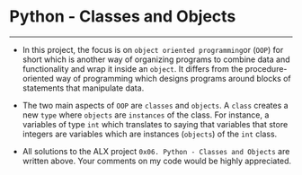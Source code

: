 # Python - Classes and Objects
--------

* In this project, the focus is on `object oriented programming`or (`OOP`) for short which is another way of organizing programs to combine data and functionality and wrap it inside an `object`. It differs from the procedure-oriented way of programming which designs programs around blocks of statements that manipulate data. 

* The two main aspects of `OOP` are `classes` and `objects`. A `class` creates a new `type` where `objects` are `instances` of the class. For instance, a variables of type `int` which translates to saying that variables that store integers are variables which are instances (`objects`) of the `int` class.

* All solutions to the ALX project `0x06. Python - Classes and Objects` are written above. Your comments on my code would be highly appreciated.
